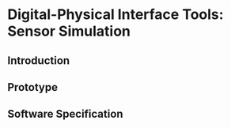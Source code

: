 # Digital-Physical Interface Tools: Sensor Simulation

## Introduction

## Prototype

## Software Specification

